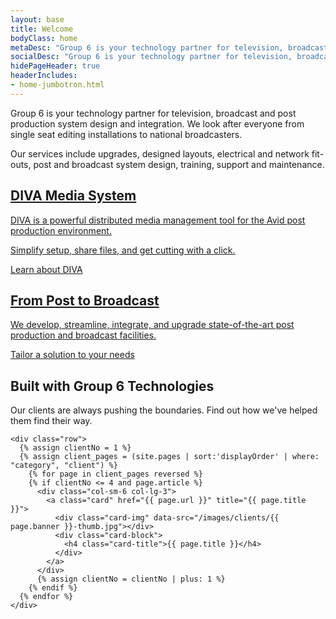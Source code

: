 ```yaml
---
layout: base
title: Welcome
bodyClass: home
metaDesc: "Group 6 is your technology partner for television, broadcast and post production system design and integration. We look after everyone from single seat editing installations to national broadcasters."
socialDesc: "Group 6 is your technology partner for television, broadcast and post production system design and integration. We look after everyone from single seat editing installations to national broadcasters."
hidePageHeader: true
headerIncludes:
- home-jumbotron.html
---
```


<div class="container">
  <section class="intro">
    <p>Group 6 is your technology partner for television, broadcast and post production system design and integration. We look after everyone from single seat editing installations to national broadcasters.</p>
    <p>Our services include upgrades, designed layouts, electrical and network fit-outs, post and broadcast system design, training, support and maintenance.</p>
  </section>

  <a class="card card-hero diva" href="/diva/" itemscope itemtype="http://schema.org/Product">
    <div class="card-img card-img-right" data-src="/images/index/diva.jpg" title="DIVA Media System"></div>
    <div class="card-block">
      <h2 class="card-title" itemprop="name">DIVA Media System</h2>
      <span itemprop="description">
        <p class="card-text">DIVA is a powerful distributed media management tool for the Avid post production environment.</p>
        <p class="card-text">Simplify setup, share files, and get cutting with a click.</p>
      </span>
      <div class="btn" itemprop="url">Learn about DIVA</div>
    </div>
  </a>

  <a class="card card-hero services" href="/services/">
    <div class="card-img" data-src="/images/index/cables.jpg"></div>
    <div class="card-block">
      <h2 class="card-title">From Post to Broadcast</h2>
      <p class="card-text">We develop, streamline, integrate, and upgrade state-of-the-art post production and broadcast facilities.</p>
      <div class="btn">Tailor a solution to your needs</div>
    </div>
  </a>

  <section class="clients">
    <h1>Built with Group 6 Technologies</h1>
    <p>Our clients are always pushing the boundaries. Find out how we've helped them find their way.</p>

    <div class="row">
      {% assign clientNo = 1 %}
      {% assign client_pages = (site.pages | sort:'displayOrder' | where: "category", "client") %}
    	{% for page in client_pages reversed %}
        {% if clientNo <= 4 and page.article %}
          <div class="col-sm-6 col-lg-3">
            <a class="card" href="{{ page.url }}" title="{{ page.title }}">
              <div class="card-img" data-src="/images/clients/{{ page.banner }}-thumb.jpg"></div>
              <div class="card-block">
                <h4 class="card-title">{{ page.title }}</h4>
              </div>
            </a>
          </div>
          {% assign clientNo = clientNo | plus: 1 %}
        {% endif %}
      {% endfor %}
    </div>
  </section>

</div>

